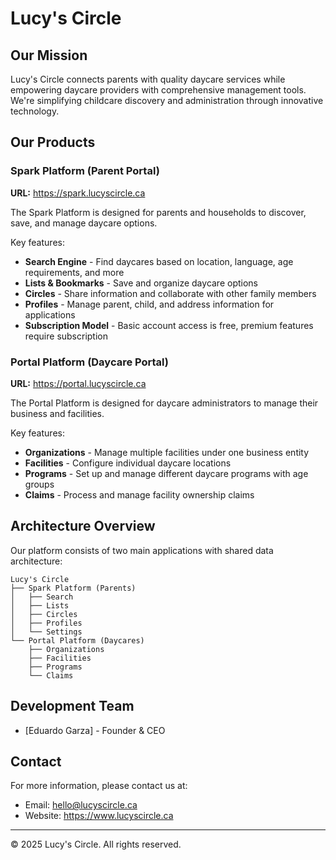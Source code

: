 # Lucy's Circle

## Our Mission
Lucy's Circle connects parents with quality daycare services while empowering daycare providers with comprehensive management tools. We're simplifying childcare discovery and administration through innovative technology.

## Our Products

### Spark Platform (Parent Portal)
**URL:** https://spark.lucyscircle.ca

The Spark Platform is designed for parents and households to discover, save, and manage daycare options.

Key features:
- **Search Engine** - Find daycares based on location, language, age requirements, and more
- **Lists & Bookmarks** - Save and organize daycare options
- **Circles** - Share information and collaborate with other family members
- **Profiles** - Manage parent, child, and address information for applications
- **Subscription Model** - Basic account access is free, premium features require subscription

### Portal Platform (Daycare Portal)
**URL:** https://portal.lucyscircle.ca

The Portal Platform is designed for daycare administrators to manage their business and facilities.

Key features:
- **Organizations** - Manage multiple facilities under one business entity
- **Facilities** - Configure individual daycare locations
- **Programs** - Set up and manage different daycare programs with age groups
- **Claims** - Process and manage facility ownership claims

## Architecture Overview

Our platform consists of two main applications with shared data architecture:

```
Lucy's Circle
├── Spark Platform (Parents)
│   ├── Search
│   ├── Lists
│   ├── Circles
│   ├── Profiles
│   └── Settings
└── Portal Platform (Daycares)
    ├── Organizations
    ├── Facilities
    ├── Programs
    └── Claims
```

## Development Team

- [Eduardo Garza] - Founder & CEO

## Contact

For more information, please contact us at:
- Email: hello@lucyscircle.ca
- Website: https://www.lucyscircle.ca

---

© 2025 Lucy's Circle. All rights reserved.

